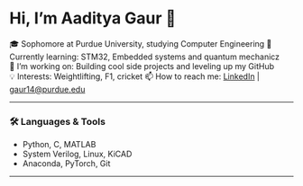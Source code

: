 # Hi, I’m Aaditya Gaur 👋

🎓 Sophomore at Purdue University, studying Computer Engineering
🔭 Currently learning: STM32, Embedded systems and quantum mechanicz  
🌱 I’m working on: Building cool side projects and leveling up my GitHub  
💡 Interests: Weightlifting, F1, cricket 
📫 How to reach me: [LinkedIn](https://www.linkedin.com/in/aadityagaur) | gaur14@purdue.edu

---

### 🛠️ Languages & Tools
- Python, C, MATLAB
- System Verilog, Linux, KiCAD
- Anaconda, PyTorch, Git

---
